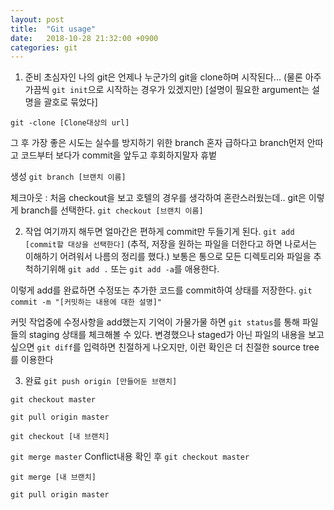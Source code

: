 ```yaml
---
layout: post
title:  "Git usage"
date:   2018-10-28 21:32:00 +0900
categories: git
---
```


1. 준비
초심자인 나의 git은 언제나 누군가의 git을 clone하며 시작된다...
(물론 아주 가끔씩 `git init`으로 시작하는 경우가 있겠지만)
[설명이 필요한 argument는 설명을 괄호로 묶었다]

`git -clone [Clone대상의 url]`

그 후 가장 좋은 시도는 실수를 방지하기 위한 branch
혼자 급하다고 branch먼저 안따고 코드부터 보다가 commit을 앞두고 후회하지말자 휴벝

생성
`git branch [브랜치 이름]`

체크아웃 : 처음 checkout을 보고 호텔의 경우를 생각하여 혼란스러웠는데.. git은 이렇게 branch를 선택한다.
`git checkout [브랜치 이름]`


2. 작업
여기까지 해두면 얼마간은 편하게 commit만 두들기게 된다.
`git add [commit할 대상을 선택한다]` (추적, 저장을 원하는 파일을 더한다고 하면 나로서는 이해하기 어려워서 나름의 정리를 했다.)
보통은 통으로 모든 디렉토리와 파일을 추척하기위해
`git add .` 또는 `git add -a`를 애용한다.

이렇게 add를 완료하면 수정또는 추가한 코드를 commit하여 상태를 저장한다.
`git commit -m "[커밋하는 내용에 대한 설명]"`

커밋 작업중에 수정사항을 add했는지 기억이 가물가물 하면
`git status`를 통해 파일들의 staging 상태를 체크해볼 수 있다.
변경했으나 staged가 아닌 파일의 내용을 보고싶으면
`git diff`를 입력하면 친절하게 나오지만, 이런 확인은 더 친절한 source tree를 이용한다


3. 완료
`git push origin [만들어둔 브랜치]`

`git checkout master`

`git pull origin master`

`git checkout [내 브랜치]`

`git merge master`
Conflict내용 확인 후
`git checkout master`

`git merge [내 브랜치]`

`git pull origin master`